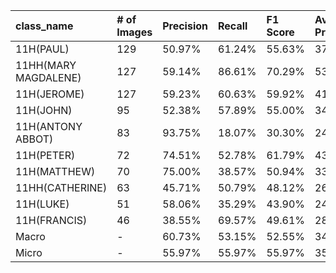 | class_name           | # of Images   | Precision   | Recall   | F1 Score   | Average Precision   |
|:---------------------|:--------------|:------------|:---------|:-----------|:--------------------|
| 11H(PAUL)            | 129           | 50.97%      | 61.24%   | 55.63%     | 37.01%              |
| 11HH(MARY MAGDALENE) | 127           | 59.14%      | 86.61%   | 70.29%     | 53.19%              |
| 11H(JEROME)          | 127           | 59.23%      | 60.63%   | 59.92%     | 41.71%              |
| 11H(JOHN)            | 95            | 52.38%      | 57.89%   | 55.00%     | 34.96%              |
| 11H(ANTONY ABBOT)    | 83            | 93.75%      | 18.07%   | 30.30%     | 24.82%              |
| 11H(PETER)           | 72            | 74.51%      | 52.78%   | 61.79%     | 43.26%              |
| 11H(MATTHEW)         | 70            | 75.00%      | 38.57%   | 50.94%     | 33.91%              |
| 11HH(CATHERINE)      | 63            | 45.71%      | 50.79%   | 48.12%     | 26.81%              |
| 11H(LUKE)            | 51            | 58.06%      | 35.29%   | 43.90%     | 24.32%              |
| 11H(FRANCIS)         | 46            | 38.55%      | 69.57%   | 49.61%     | 28.44%              |
| Macro                | -             | 60.73%      | 53.15%   | 52.55%     | 34.84%              |
| Micro                | -             | 55.97%      | 55.97%   | 55.97%     | 35.73%              |
